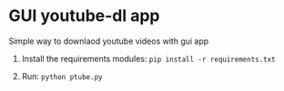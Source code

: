 # GUI youtube-dl app
Simple way to downlaod youtube videos with gui app


1. Install the requirements modules:
`pip install -r requirements.txt`

2. Run:
`python ptube.py`

